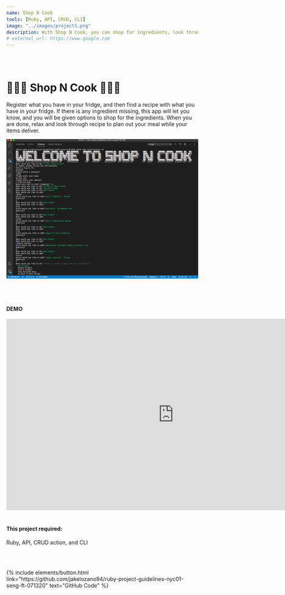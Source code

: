 ```yaml
---
name: Shop N Cook
tools: [Ruby, API, CRUD, CLI]
image: "../images/project1.png"
description: With Shop N Cook, you can shop for ingredients, look through recipe for possible food selection while you wait. OR you can choose a recipe first, and find ingredients you need and shop. 
# external_url: https://www.google.com
---
```


<br>
<br>

# 🍚🍚🍚 Shop N Cook 🍚🍚🍚

Register what you have in your fridge, and then find a recipe with what you have in your fridge. If there is any ingredient missing, this app will let you know, and you will be given options to shop for the ingredients. When you are done, relax and look through recipe to plan out your meal while your items deliver. 

![Preview](../images/image1.png)

<br>
<br>

#### DEMO


<iframe width="878" height="502" src="https://www.youtube.com/embed/TVFmlVFrffw" frameborder="0" allow="accelerometer; autoplay; encrypted-media; gyroscope; picture-in-picture" allowfullscreen></iframe>

<br>
<br>

#### This project required:
Ruby, API, CRUD action, and CLI 

<br>
<br>

<p class="text-center">
{% include elements/button.html link="https://github.com/jakelozano94/ruby-project-guidelines-nyc01-seng-ft-071320" text="GitHub Code" %}
</p>